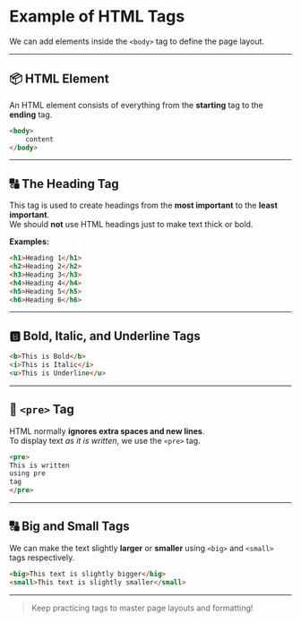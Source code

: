 
# Example of HTML Tags

We can add elements inside the `<body>` tag to define the page layout.

---

## 📦 HTML Element

An HTML element consists of everything from the **starting** tag to the **ending** tag.

```html
<body>
    content
</body>
```

---

## 🔠 The Heading Tag

This tag is used to create headings from the **most important** to the **least important**.  
We should **not** use HTML headings just to make text thick or bold.

**Examples:**

```html
<h1>Heading 1</h1>
<h2>Heading 2</h2>
<h3>Heading 3</h3>
<h4>Heading 4</h4>
<h5>Heading 5</h5>
<h6>Heading 6</h6>
```

---

## 🅱️ Bold, Italic, and Underline Tags

```html
<b>This is Bold</b>
<i>This is Italic</i>
<u>This is Underline</u>
```

---

## 🧾 `<pre>` Tag

HTML normally **ignores extra spaces and new lines**.  
To display text *as it is written*, we use the `<pre>` tag.

```html
<pre>
This is written 
using pre 
tag
</pre>
```

---

## 🔠 Big and Small Tags

We can make the text slightly **larger** or **smaller** using `<big>` and `<small>` tags respectively.

```html
<big>This text is slightly bigger</big>
<small>This text is slightly smaller</small>
```

---

> Keep practicing tags to master page layouts and formatting!
